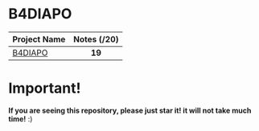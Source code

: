 # B4DIAPO

| Project Name                                                                                                         |Notes (/20)|
| -------------------------------------------------------------------------------------------------------------------- |:------:|
| [B4DIAPO](https://github.com/Paul-Marie/B4DIAPO/blob/master/B4-Diaporama-prenom.nom-Ville.pdf)   | **19**  |

# Important!
**If you are seeing this repository, please just star it! it will not take much time!** :)
